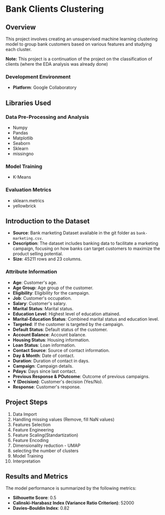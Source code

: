 # Bank Clients Clustering

## Overview
This project involves creating an unsupervised machine learning clustering model to group bank customers based on various features and studying each cluster.

**Note:**
This project is a continuation of the project on the classification of clients (where the EDA analysis was already done)

### Development Environment
- **Platform**: Google Collaboratory

## Libraries Used
### Data Pre-Processing and Analysis
- Numpy
- Pandas
- Matplotlib
- Seaborn
- Sklearn
- missingno

### Model Training
- K-Means

### Evaluation Metrics
- sklearn.metrics
- yellowbrick

## Introduction to the Dataset
- **Source**: Bank marketing Dataset available in the git folder as `bank-marketing.csv`.
- **Description**: The dataset includes banking data to facilitate a marketing campaign, focusing on how banks can target customers to maximize the product selling potential.
- **Size**: 45211 rows and 23 columns.

### Attribute Information
- **Age**: Customer's age.
- **Age Group**: Age group of the customer.
- **Eligibility**: Eligibility for the campaign.
- **Job**: Customer's occupation.
- **Salary**: Customer's salary.
- **Marital Status**: Marital status.
- **Education Level**: Highest level of education attained.
- **Marital-Education Status**: Combined marital status and education level.
- **Targeted**: If the customer is targeted by the campaign.
- **Default Status**: Default status of the customer.
- **Account Balance**: Account balance.
- **Housing Status**: Housing information.
- **Loan Status**: Loan information.
- **Contact Source**: Source of contact information.
- **Day & Month**: Date of contact.
- **Duration**: Duration of contact in days.
- **Campaign**: Campaign details.
- **Pdays**: Days since last contact.
- **Previous Response & POutcome**: Outcome of previous campaigns.
- **Y (Decision)**: Customer's decision (Yes/No).
- **Response**: Customer's response.

## Project Steps
1. Data Import
2. Handling missing values (Remove, fill NaN values)
3. Features Selection
4. Feature Engineering
5. Feature Scaling(Standartization)
6. Feature Encoding
7. Dimensionality reduction - UMAP
8. selecting the number of clusters
9. Model Training
10. Interpretation

## Results and Metrics
The model performance is summarized by the following metrics:
- **Silhouette Score**: 0.5
- **Calinski-Harabasz Index (Variance Ratio Criterion)**: 52000
- **Davies–Bouldin Index**: 0.82

